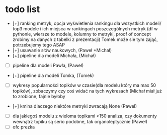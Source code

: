 # todo list
- [+] ranking metryk, opcja wyświetlenia rankingu dla wszystkich modeli/ top3 modele i ich miejsca w rankingach poszczególnych metryk (df w pythonie, wiersze to modele, kolumny to metryki, proof of concept zrobimy na danych z tabelki z prezentacji) Tomek może sie tym zająć, potrzebujemy tego ASAP
- [+] usuwanie słów naukowych, (Paweł +Michał)
- [+] pipeline dla modeli Michała, (Michał)
- [ ] pipeline dla modeli Pawła, (Paweł)
- [+] pipeline dla modeli Tomka, (Tomek)
- [ ] wykresy popularności topików w czasie(dla modelu który ma max 50 topików), zobaczymy czy coś widać na tych wykresach (Michał miał już to zrobione, fajnie byłoby
- [+] kmina dlaczego niektóre metryki zwracają None (Paweł)
- [ ] dla jakiegoś modelu z wieloma topikami >150 analiza, czy dokumenty wewnątrz topiku są serio podobne, tak organoleptycznie (Paweł)
- [ ] ofc prezka
